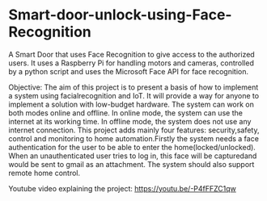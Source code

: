 # Smart-door-unlock-using-Face-Recognition
A Smart Door that uses Face Recognition to give access to the authorized users. It uses a Raspberry Pi for handling motors and cameras, controlled by a python script and uses the Microsoft Face API for face recognition.

Objective:
The aim of this project is to present a basis of how to implement a system using facialrecognition and IoT. It will provide a way for anyone to implement a solution with low-budget hardware. The system can work on both modes online and offline. In online mode, the system can use the internet at its working time. In offline mode, the system does not use any internet connection. This project adds mainly four features: security,safety, control and monitoring to home automation.Firstly the system needs a face authentication for the user to be able to enter the home(locked/unlocked). When an unauthenticated user tries to log in, this face will be capturedand would be sent to gmail as an attachment. The system should also support remote home control.

Youtube video explaining the project:
https://youtu.be/-P4fFFZC1qw

